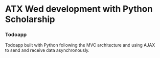 # ATX Wed development with Python Scholarship 
### Todoapp
Todoapp built with Python following the MVC architecture and using AJAX to send and receive data asynchronously.

